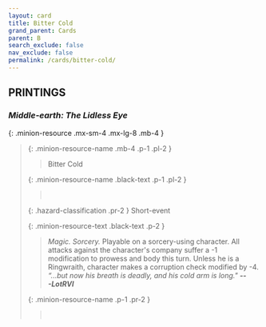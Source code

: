 ```yaml
---
layout: card
title: Bitter Cold
grand_parent: Cards
parent: B
search_exclude: false
nav_exclude: false
permalink: /cards/bitter-cold/
---
```


## PRINTINGS


### _Middle-earth: The Lidless Eye_

{: .minion-resource .mx-sm-4 .mx-lg-8 .mb-4 }
> {: .minion-resource-name .mb-4 .p-1 .pl-2 }
> > <div class="hazard-mp"></div>
> > <div class="card-name">Bitter Cold</div>
>
> {: .minion-resource-name .black-text .p-1 .pl-2 }
> > &nbsp;
>
> {: .hazard-classification .pr-2 }
> Short-event
>
> {: .minion-resource-text .black-text .p-2 }
> > _Magic._ _Sorcery._ Playable on a sorcery-using character. All attacks against the character's company suffer a -1 modification to prowess and body this turn. Unless he is a Ringwraith, character makes a corruption check modified by -4. <br>_“...but now his breath is deadly, and his cold arm is long."_ ***---&NoBreak;LotRVI*** 
> 
> {: .minion-resource-name .p-1 .pr-2 }
> > <div class="card-shield"></div>
> > <div class="card-corruption-white">&nbsp;</div>

